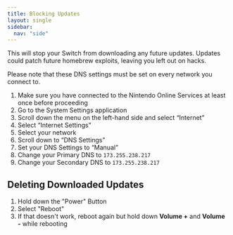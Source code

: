 ```yaml
---
title: Blocking Updates
layout: single
sidebar:
  nav: "side"
---
```


This will stop your Switch from downloading any future updates. Updates could patch future homebrew exploits, leaving you left out on hacks.

Please note that these DNS settings must be set on every network you connect to.

1. Make sure you have connected to the Nintendo Online Services at least once before proceeding
2. Go to the System Settings application
3. Scroll down the menu on the left-hand side and select “Internet”
4. Select “Internet Settings”
5. Select your network
6. Scroll down to “DNS Settings”
7. Set your DNS Settings to “Manual”
8. Change your Primary DNS to `173.255.238.217`
9. Change your Secondary DNS to `173.255.238.217`

## Deleting Downloaded Updates

1. Hold down the "Power" Button
2. Select "Reboot"
3. If that doesn't work, reboot again but hold down **Volume +** and **Volume -** while rebooting
